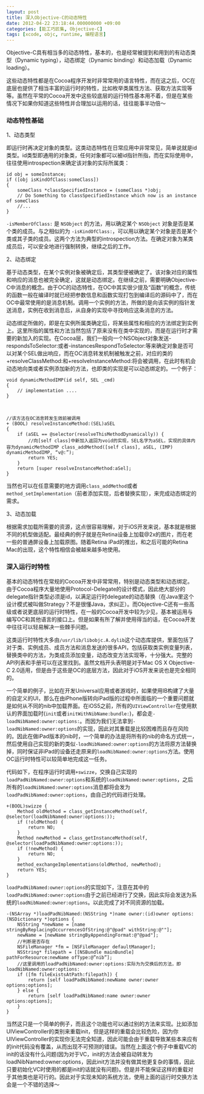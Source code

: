 ```yaml
---
layout: post
title: 深入Objective-C的动态特性
date: 2012-04-22 23:18:44.000000000 +09:00
categories: [能工巧匠集, Objective-C]
tags: [xcode, objc, runtime, 编程语言]
---
```


Objective-C具有相当多的动态特性，基本的，也是经常被提到和用到的有动态类型（Dynamic typing），动态绑定（Dynamic binding）和动态加载（Dynamic loading）。

这些动态特性都是在Cocoa程序开发时非常常用的语言特性，而在这之后，OC在底层也提供了相当丰富的运行时的特性，比如枚举类属性方法、获取方法实现等等。虽然在平常的Cocoa开发中这些较底层的运行特性基本用不着，但是在某些情况下如果你知道这些特性并合理加以运用的话，往往能事半功倍～

### 动态特性基础

1、动态类型

即运行时再决定对象的类型。这类动态特性在日常应用中非常常见，简单说就是id类型。id类型即通用的对象类，任何对象都可以被id指针所指，而在实际使用中，往往使用introspection来确定该对象的实际所属类：

```
id obj = someInstance;
if ([obj isKindOfClass:someClass])
{
    someClass *classSpecifiedInstance = (someClass *)obj;
    // Do Something to classSpecifiedInstance which now is an instance of someClass
    //...
}
```
`-isMemberOfClass:` 是 `NSObject` 的方法，用以确定某个 `NSObject` 对象是否是某个类的成员。与之相似的为 `-isKindOfClass:`，可以用以确定某个对象是否是某个类或其子类的成员。这两个方法为典型的introspection方法。在确定对象为某类成员后，可以安全地进行强制转换，继续之后的工作。

2、动态绑定

基于动态类型，在某个实例对象被确定后，其类型便被确定了。该对象对应的属性和响应的消息也被完全确定，这就是动态绑定。在继续之前，需要明确Objective-C中消息的概念。由于OC的动态特性，在OC中其实很少提及“函数”的概念，传统的函数一般在编译时就已经把参数信息和函数实现打包到编译后的源码中了，而在OC中最常使用的是消息机制。调用一个实例的方法，所做的是向该实例的指针发送消息，实例在收到消息后，从自身的实现中寻找响应这条消息的方法。

动态绑定所做的，即是在实例所属类确定后，将某些属性和相应的方法绑定到实例上。这里所指的属性和方法当然包括了原来没有在类中实现的，而是在运行时才需要的新加入的实现。在Cocoa层，我们一般向一个NSObject对象发送-respondsToSelector:或者-instancesRespondToSelector:等来确定对象是否可以对某个SEL做出响应，而在OC消息转发机制被触发之前，对应的类的+resolveClassMethod:和+resolveInstanceMethod:将会被调用，在此时有机会动态地向类或者实例添加新的方法，也即类的实现是可以动态绑定的。一个例子：

```
void dynamicMethodIMP(id self, SEL _cmd)
{
    // implementation ....
}



//该方法在OC消息转发生效前被调用
+ (BOOL) resolveInstanceMethod:(SEL)aSEL
{ 
    if (aSEL == @selector(resolveThisMethodDynamically)) {
        //向[self class]中新加入返回为void的实现，SEL名字为aSEL，实现的具体内容为dynamicMethodIMP class_addMethod([self class], aSEL, (IMP) dynamicMethodIMP, “v@:”);
        return YES;
    }
    return [super resolveInstanceMethod:aSel];
}  
```

当然也可以在任意需要的地方调用`class_addMethod`或者`method_setImplementation`（前者添加实现，后者替换实现），来完成动态绑定的需求。

3、动态加载

根据需求加载所需要的资源，这点很容易理解，对于iOS开发来说，基本就是根据不同的机型做适配。最经典的例子就是在Retina设备上加载@2x的图片，而在老一些的普通屏设备上加载原图。随着Retina iPad的推出，和之后可能的Retina Mac的出现，这个特性相信会被越来越多地使用。

### 深入运行时特性

基本的动态特性在常规的Cocoa开发中非常常用，特别是动态类型和动态绑定。由于Cocoa程序大量地使用Protocol-Delegate的设计模式，因此绝大部分的delegate指针类型必须是id，以满足运行时delegate的动态替换（在Java里这个设计模式被叫做Strategy？不是很懂Java，求纠正）。而Objective-C还有一些高级或者说更底层的运行时特性，在一般的Cocoa开发中较为少见，基本被运用与编写OC和其他语言的接口上。但是如果有所了解并使用得当的话，在Cocoa开发中往往可以轻易解决一些棘手问题。

这类运行时特性大多由`/usr/lib/libobjc.A.dylib`这个动态库提供，里面包括了对于类、实例成员、成员方法和消息发送的很多API，包括获取类实例变量列表，替换类中的方法，为类成员添加变量，动态改变方法实现等，十分强大。完整的API列表和手册可以在这里找到。虽然文档开头表明是对于Mac OS X Objective-C 2.0适用，但是由于这些是OC的底层方法，因此对于iOS开发来说也是完全相同的。

一个简单的例子，比如在开发Universal应用或者游戏时，如果使用IB构建了大量的自定义的UI，那么在由iPhone版转向iPad版的过程中所面临的一个重要问题就是如何从不同的nib中加载界面。在iOS5之前，所有的`UIViewController`在使用默认的界面加载时(`init`或者`initWithNibName:bundle:`)，都会走`-loadNibNamed:owner:options:`。而因为我们无法拿到`-loadNibNamed:owner:options`的实现，因此对其重载是比较困难而且存在风险的。因此在做iPad版本的nib时，一个简单的办法是将所有的nib的命名方式统一，然后使用自己实现的新的类似`-loadNibNamed:owner:options`的方法将原方法替换掉，同时保证非iPad的设备还走原来的`loadNibNamed:owner:options`方法。使用OC运行时特性可以较简单地完成这一任务。

代码如下，在程序运行时调用`+swizze`，交换自己实现的`loadPadNibNamed:owner:options`和系统的`loadNibNamed:owner:options`，之后所有的`loadNibNamed:owner:options`消息都将会发为`loadPadNibNamed:owner:options`，由自己的代码进行处理。

```
+(BOOL)swizze {
    Method oldMethod = class_getInstanceMethod(self, @selector(loadNibNamed:owner:options:));
    if (!oldMethod) {
        return NO;
    }
    Method newMethod = class_getInstanceMethod(self, @selector(loadPadNibNamed:owner:options:));
    if (!newMethod) {
        return NO;
    }
    method_exchangeImplementations(oldMethod, newMethod);
    return YES;
}  
```

`loadPadNibNamed:owner:options`的实现如下，注意在其中的`loadPadNibNamed:owner:options`由于之前已经进行了交换，因此实际会发送为系统的`loadNibNamed:owner:options`。以此完成了对不同资源的加载。

```
-(NSArray *)loadPadNibNamed:(NSString *)name owner:(id)owner options:(NSDictionary *)options {
    NSString *newName = [name stringByReplacingOccurrencesOfString:@"@pad" withString:@""];
    newName = [newName stringByAppendingFormat:@"@pad"];
    //判断是否存在
    NSFileManager *fm = [NSFileManager defaultManager];
    NSString* filepath = [[NSBundle mainBundle] pathForResource:newName ofType:@”nib”];
    //这里调用的loadPadNibNamed:owner:options:实际为为交换后的方法，即loadNibNamed:owner:options:
    if ([fm fileExistsAtPath:filepath]) {
        return [self loadPadNibNamed:newName owner:owner options:options];
    } else {
        return [self loadPadNibNamed:name owner:owner options:options]; 
    }
}  
```

当然这只是一个简单的例子，而且这个功能也可以通过别的方法来实现。比如添加UIViewController的类别来重载init，但是这样的重载会比较危险，因为你UIViewController的实现你无法完全知道，因此可能会由于重载导致某些本来应有的init代码没有覆盖，从而出现不可预测的错误。当然在上面这个例子中重载VC的init的话没有什么问题(因为对于VC，init的方法会被自动转发为loadNibNamed:owner:options，因此init方法并没有做其他更复杂的事情，因此只要初始化VC时使用的都是init的话就没有问题)。但是并不能保证这样的重载对于其他类也是可行的。因此对于实现未知的系统方法，使用上面的运行时交换方法会是一个不错的选择～
